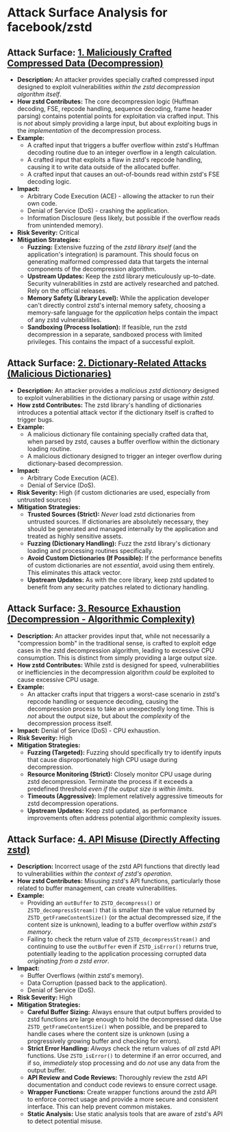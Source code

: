 # Attack Surface Analysis for facebook/zstd

## Attack Surface: [1. Maliciously Crafted Compressed Data (Decompression)](./attack_surfaces/1__maliciously_crafted_compressed_data__decompression_.md)

*   **Description:** An attacker provides specially crafted compressed input designed to exploit vulnerabilities *within the zstd decompression algorithm itself*.
*   **How zstd Contributes:** The core decompression logic (Huffman decoding, FSE, repcode handling, sequence decoding, frame header parsing) contains potential points for exploitation via crafted input.  This is *not* about simply providing a large input, but about exploiting bugs in the *implementation* of the decompression process.
*   **Example:**
    *   A crafted input that triggers a buffer overflow within zstd's Huffman decoding routine due to an integer overflow in a length calculation.
    *   A crafted input that exploits a flaw in zstd's repcode handling, causing it to write data outside of the allocated buffer.
    *   A crafted input that causes an out-of-bounds read within zstd's FSE decoding logic.
*   **Impact:**
    *   Arbitrary Code Execution (ACE) - allowing the attacker to run their own code.
    *   Denial of Service (DoS) - crashing the application.
    *   Information Disclosure (less likely, but possible if the overflow reads from unintended memory).
*   **Risk Severity:** Critical
*   **Mitigation Strategies:**
    *   **Fuzzing:**  Extensive fuzzing of the *zstd library itself* (and the application's integration) is paramount. This should focus on generating malformed compressed data that targets the internal components of the decompression algorithm.
    *   **Upstream Updates:**  Keep the zstd library meticulously up-to-date.  Security vulnerabilities in zstd are actively researched and patched.  Rely on the official releases.
    *   **Memory Safety (Library Level):** While the application developer can't directly control zstd's internal memory safety, choosing a memory-safe language for the *application* helps contain the impact of any zstd vulnerabilities.
    *   **Sandboxing (Process Isolation):**  If feasible, run the zstd decompression in a separate, sandboxed process with limited privileges. This contains the impact of a successful exploit.

## Attack Surface: [2. Dictionary-Related Attacks (Malicious Dictionaries)](./attack_surfaces/2__dictionary-related_attacks__malicious_dictionaries_.md)

*   **Description:** An attacker provides a *malicious zstd dictionary* designed to exploit vulnerabilities in the dictionary parsing or usage *within zstd*.
*   **How zstd Contributes:** The zstd library's handling of dictionaries introduces a potential attack vector if the dictionary itself is crafted to trigger bugs.
*   **Example:**
    *   A malicious dictionary file containing specially crafted data that, when parsed by zstd, causes a buffer overflow within the dictionary loading routine.
    *   A malicious dictionary designed to trigger an integer overflow during dictionary-based decompression.
*   **Impact:**
    *   Arbitrary Code Execution (ACE).
    *   Denial of Service (DoS).
*   **Risk Severity:** High (if custom dictionaries are used, especially from untrusted sources)
*   **Mitigation Strategies:**
    *   **Trusted Sources (Strict):**  *Never* load zstd dictionaries from untrusted sources.  If dictionaries are absolutely necessary, they should be generated and managed internally by the application and treated as highly sensitive assets.
    *   **Fuzzing (Dictionary Handling):** Fuzz the zstd library's dictionary loading and processing routines specifically.
    *   **Avoid Custom Dictionaries (If Possible):** If the performance benefits of custom dictionaries are not *essential*, avoid using them entirely. This eliminates this attack vector.
    *   **Upstream Updates:** As with the core library, keep zstd updated to benefit from any security patches related to dictionary handling.

## Attack Surface: [3. Resource Exhaustion (Decompression - Algorithmic Complexity)](./attack_surfaces/3__resource_exhaustion__decompression_-_algorithmic_complexity_.md)

*   **Description:** An attacker provides input that, while not necessarily a "compression bomb" in the traditional sense, is crafted to exploit edge cases in the zstd decompression algorithm, leading to excessive CPU consumption. This is distinct from simply providing a large output size.
*   **How zstd Contributes:** While zstd is designed for speed, vulnerabilities or inefficiencies in the decompression algorithm *could* be exploited to cause excessive CPU usage.
*   **Example:**
    *   An attacker crafts input that triggers a worst-case scenario in zstd's repcode handling or sequence decoding, causing the decompression process to take an unexpectedly long time. This is *not* about the output size, but about the *complexity* of the decompression process itself.
*   **Impact:** Denial of Service (DoS) - CPU exhaustion.
*   **Risk Severity:** High
*   **Mitigation Strategies:**
    *   **Fuzzing (Targeted):** Fuzzing should specifically try to identify inputs that cause disproportionately high CPU usage during decompression.
    *   **Resource Monitoring (Strict):**  Closely monitor CPU usage during zstd decompression.  Terminate the process if it exceeds a predefined threshold *even if the output size is within limits*.
    *   **Timeouts (Aggressive):** Implement relatively aggressive timeouts for zstd decompression operations.
    *   **Upstream Updates:** Keep zstd updated, as performance improvements often address potential algorithmic complexity issues.

## Attack Surface: [4. API Misuse (Directly Affecting zstd)](./attack_surfaces/4__api_misuse__directly_affecting_zstd_.md)

*   **Description:** Incorrect usage of the zstd API functions that directly lead to vulnerabilities *within the context of zstd's operation*.
*   **How zstd Contributes:** Misusing zstd's API functions, particularly those related to buffer management, can create vulnerabilities.
*   **Example:**
    *   Providing an `outBuffer` to `ZSTD_decompress()` or `ZSTD_decompressStream()` that is smaller than the value returned by `ZSTD_getFrameContentSize()` (or the actual decompressed size, if the content size is unknown), leading to a buffer overflow *within zstd's memory*.
    *   Failing to check the return value of `ZSTD_decompressStream()` and continuing to use the `outBuffer` even if `ZSTD_isError()` returns true, potentially leading to the application processing corrupted data *originating from a zstd error*.
*   **Impact:**
    *   Buffer Overflows (within zstd's memory).
    *   Data Corruption (passed back to the application).
    *   Denial of Service (DoS).
*   **Risk Severity:** High
*   **Mitigation Strategies:**
    *   **Careful Buffer Sizing:** Always ensure that output buffers provided to zstd functions are large enough to hold the decompressed data. Use `ZSTD_getFrameContentSize()` when possible, and be prepared to handle cases where the content size is unknown (using a progressively growing buffer and checking for errors).
    *   **Strict Error Handling:** *Always* check the return values of *all* zstd API functions. Use `ZSTD_isError()` to determine if an error occurred, and if so, *immediately* stop processing and do *not* use any data from the output buffer.
    *   **API Review and Code Reviews:** Thoroughly review the zstd API documentation and conduct code reviews to ensure correct usage.
    *   **Wrapper Functions:** Create wrapper functions around the zstd API to enforce correct usage and provide a more secure and consistent interface. This can help prevent common mistakes.
    * **Static Analysis:** Use static analysis tools that are aware of zstd's API to detect potential misuse.

